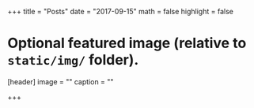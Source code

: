 +++
title = "Posts"
date = "2017-09-15"
math = false
highlight = false

# Optional featured image (relative to `static/img/` folder).
[header]
image = ""
caption = ""

+++
